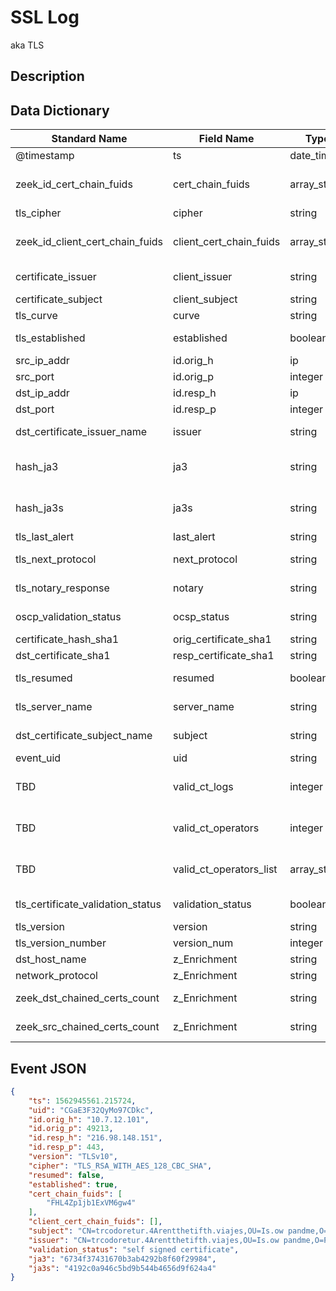 # SSL Log
aka TLS

## Description

## Data Dictionary

|	        Standard Name       	|            Field Name             |       	    Type            	|   	    Description          	|	     Sample Value           	|
|	-------------------------------	|	-------------------------------	|	-------------------------------	|	-------------------------------	|	-------------------------------	|
| @timestamp                        | ts                      | date_time    | Timestamp of the beginning of the event in epoch format                                                                                              | `1562945561.215724`                                                                           |
| zeek_id_cert_chain_fuids          | cert_chain_fuids        | array_string | present if base/protocols/ssl/files.bro is loaded An ordered vector of all certificate file unique IDs for the certificates offered by the server.   | `[ "FHL4Zp1jb1ExVM6gw4" ]`                                                                    |
| tls_cipher                        | cipher                  | string       | SSL/TLS cipher suite that the server chose.                                                                                                          | `TLS_RSA_WITH_AES_128_CBC_SHA`                                                                |
| zeek_id_client_cert_chain_fuids   | client_cert_chain_fuids | array_string | present if base/protocols/ssl/files.bro is loaded An ordered vector of all certificate file unique IDs for the certificates offered by the client.   | `[]`                                                                                          |
| certificate_issuer                | client_issuer           | string       | Subject of the signer of the X.509 certificate offered by the client.                                                                                | ``                                                                                            |
| certificate_subject               | client_subject          | string       | Subject of the X.509 certificate offered by the server                                                                                               | ``                                                                                            |
| tls_curve                         | curve                   | string       | Elliptic curve the server chose when using ECDH/ECDHE                                                                                                | ``                                                                                            |
| tls_established                   | established             | boolean      | Flag to indicate if this ssl session has been established successfully, or if it was aborted during the handshake                                    | `true`                                                                                        |
| src_ip_addr                       | id.orig_h               | ip           | The originating/source IP address                                                                                                                    | `10.7.12.101`                                                                                 |
| src_port                          | id.orig_p               | integer      | The originating/source port                                                                                                                          | `49213`                                                                                       |
| dst_ip_addr                       | id.resp_h               | ip           | The responding/destination IP address                                                                                                                | `216.98.148.151`                                                                              |
| dst_port                          | id.resp_p               | integer      | The responding/destination port                                                                                                                      | `443`                                                                                         |
| dst_certificate_issuer_name       | issuer                  | string       | Subject of the signer of the X.509 certificate offered by the server. present if base/protocols/ssl/files.bro is loaded                              | `CN=trcodoretur.4Arentthetifth.viajes,OU=Is.ow pandme,O=Pthemide Fteiosie PSU,L=Nicosia,C=CY` |
| hash_ja3                          | ja3                     | string       | JA3 hash of client ciphers and encryption info present if https://github.com/salesforce/ja3/blob/master/bro/ja3.bro is loaded                        | `6734f37431670b3ab4292b8f60f29984`                                                            |
| hash_ja3s                         | ja3s                    | string       | JA3 hash of server ciphers and encryption info present if https://github.com/salesforce/ja3/blob/master/bro/ja3s.bro.bro is loaded                   | `4192c0a946c5bd9b544b4656d9f624a4`                                                            |
| tls_last_alert                    | last_alert              | string       | Last alert that was seen during the connection.                                                                                                      | `handshake_failure`                                                                           |
| tls_next_protocol                 | next_protocol           | string       | Next protocol the server chose using the application layer next protocol extension, if present.                                                      | `spdy/3.1`                                                                                    |
| tls_notary_response               | notary                  | string       | A response from the ICSI certificate notary. present if policy/protocols/ssl/notary.bro is loaded                                                    | ``                                                                                            |
| oscp_validation_status            | ocsp_status             | string       | Result of ocsp validation for this connection. present if policy/protocols/ssl/validate-ocsp.bro is loaded                                           | ``                                                                                            |
| certificate_hash_sha1             | orig_certificate_sha1   | string       | sha1 representation of the client's                                                                                                                  | ``                                                                                            |
| dst_certificate_sha1              | resp_certificate_sha1   | string       | sha1 representation of the server's certificate                                                                                                      | ``                                                                                            |
| tls_resumed                       | resumed                 | boolean      | Flag to indicate if the session was resumed reusing the key material exchanged in an earlier connection                                              | `false`                                                                                       |
| tls_server_name                   | server_name             | string       | Value of the Server Name Indicator SSL/TLS extension. It indicates the server name that the client was requesting                                    | ``                                                                                            |
| dst_certificate_subject_name      | subject                 | string       | Subject of the X.509 certificate offered by the server. present if base/protocols/ssl/files.bro is loaded                                            | `CN=trcodoretur.4Arentthetifth.viajes,OU=Is.ow pandme,O=Pthemide Fteiosie PSU,L=Nicosia,C=CY` |
| event_uid                         | uid                     | string       | Unique ID for the connection.                                                                                                                        | `CGaE3F32QyMo97CDkc`                                                                          |
| TBD                               | valid_ct_logs           | integer      | Number of different Logs for which valid SCTs were encountered in the connection. present if policy/protocols/ssl/validate-sct.bro is loaded         | ``                                                                                            |
| TBD                               | valid_ct_operators      | integer      | Number of different Log operators of which valid SCTs were encountered in the connection. present if policy/protocols/ssl/validate-sct.bro is loaded | ``                                                                                            |
| TBD                               | valid_ct_operators_list | array_string | List of operators for which valid SCTs were encountered in the connection. present if policy/protocols/ssl/validate-sct.bro is loaded                | ``                                                                                            |
| tls_certificate_validation_status | validation_status       | boolean      | Result of certificate validation for this connection. present if policy/protocols/ssl/validate-certs.bro is loaded                                   | `self signed certificate`                                                                     |
| tls_version                       | version                 | string       | SSL/TLS version that the server chose.                                                                                                               | `TLSv10`                                                                                      |
| tls_version_number                | version_num             | integer      | Numeric SSL/TLS version that the server chose                                                                                                        | ``                                                                                            |
| dst_host_name                     | z_Enrichment            | string       | Enrichment copied from `tls_server_name`                                                                                                             | ``                                                                                            |
| network_protocol                  | z_Enrichment            | string       | Enrichment implied tcp                                                                                                                               | `tcp`                                                                                         |
| zeek_dst_chained_certs_count      | z_Enrichment            | string       | Count of the number of chained certs based on the length of the array of `zeek_id_cert_chain_fuids`                                                  | `4`                                                                                           |
| zeek_src_chained_certs_count      | z_Enrichment            | string       | Count of the number of chained certs based on the length of the array of `zeek_id_client_cert_chain_fuids`                                           | `2`                                                                                           |

## Event JSON

```json
{
    "ts": 1562945561.215724,
    "uid": "CGaE3F32QyMo97CDkc",
    "id.orig_h": "10.7.12.101",
    "id.orig_p": 49213,
    "id.resp_h": "216.98.148.151",
    "id.resp_p": 443,
    "version": "TLSv10",
    "cipher": "TLS_RSA_WITH_AES_128_CBC_SHA",
    "resumed": false,
    "established": true,
    "cert_chain_fuids": [
        "FHL4Zp1jb1ExVM6gw4"
    ],
    "client_cert_chain_fuids": [],
    "subject": "CN=trcodoretur.4Arentthetifth.viajes,OU=Is.ow pandme,O=Pthemide Fteiosie PSU,L=Nicosia,C=CY",
    "issuer": "CN=trcodoretur.4Arentthetifth.viajes,OU=Is.ow pandme,O=Pthemide Fteiosie PSU,L=Nicosia,C=CY",
    "validation_status": "self signed certificate",
    "ja3": "6734f37431670b3ab4292b8f60f29984",
    "ja3s": "4192c0a946c5bd9b544b4656d9f624a4"
}
```
